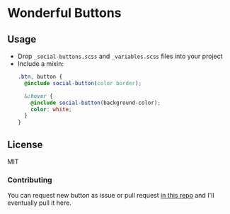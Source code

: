 # Wonderful Buttons

## Usage
* Drop `_social-buttons.scss` and `_variables.scss` files into your project
* Include a mixin:
    ```scss
    .btn, button {
      @include social-button(color border);

      &:hover {
        @include social-button(background-color);
        color: white;
      }
    }
    ```

## License
MIT

### Contributing
You can request new button as issue or pull request [in this repo](https://github.com/theaqua/social-buttons.scss/issues) and I'll eventually pull it here.
